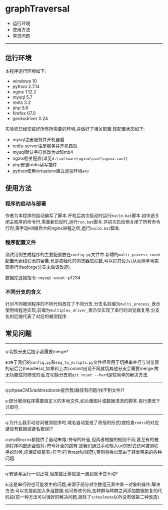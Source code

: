 # graphTraversal

* 运行环境
* 使用方法
* 常见问题

---

## 运行环境

本程序运行环境如下:
* windows 10
* python 2.7.14
* nginx 1.12.2
* mysql 5.7
* redis 3.2
* php 5.6
* firefox 67.0
* geckodriver 0.24

实验机已经安装好所有所需要的环境,并做好了相关配置.现配置状态如下:
* mysql注册服务并开机自启
* redis-server注册服务并开机自启
* mysql默认字符修改为utf8mb4
* nginx相关配置(详见`d:\software\nginx\conf\nginx.conf`)
* php安装redis读写插件
* python使用virtualenv建立虚拟环境`env`

## 使用方法

### 程序的启动与部署

作者为本程序的启动编写了脚本.开机后初次启动时运行`build.bat`脚本.如中途关闭主程序的命令行,需重新启动时,运行`run.bat`脚本.非初次启动但关闭了所有命令行时,需手动kill掉后台的nginx进程之后,运行`build.bat`脚本.

### 程序配置文件

测试用例生成程序的主要配置放在`config.py`文件中.新增的`multi_process_count`配置代表线程池的容量,也是初始化的浏览器进程数,可以将其设为`1`从而简单地实现串行(faqforge分支未做该改造).

数据库连接指令: mysql -uroot -p1234

### 不同分支的含义

针对不同被测程序的不同代码放在了不同分支.分支名前缀为`multi_process_`表示使用线程池实现,前缀为`multiplex_driver_`表示仅实现了串行的浏览器复用.分支名的后缀代表了对应的被测程序.

## 常见问题

---

q:切换分支后提示我需要merge?

a:由于我们的`config.py`和`seq_to_scripts.py`文件经常用于切换串并行与浏览器的前后台(headless),如果和上次commit出现不同就切其他分支会需要merge.故无功能性的修改的话,在切换分支前`git reset --hard`是较简单的解决方法.

---

q:phpaaCMS/addressbook提示我(路径有问题/找不到文件)?

a:部分被测程序需要自定义的本地文件,如头像图片或数据清洗的脚本.自行更改下计即可.

---

q:为什么我手动访问被测程序时,域名自动变成了奇怪的形式(或检查`redis`的对应键没有数据或键名错误)?

a:`php`和`nginx`都提供了自动末尾`/`符号的补全,但两者根据的规则不同,甚至有的被测程序内部还会做对`/`符号补全的跳转.故我们通过手动输入url的形式访问被测程序的时候,应保证结尾有`/`符号(符合restful规范),否则将会出现由于转发带来的各种问题.

---

q:安装与运行一切正常,但某些迁移就是一遇到就卡住不动?

a:这是串行时也可能发生的问题,来源于部分对空数组元素中某一对象的操作.解决方法:可以先提前加入多组数据,也可修改代码,在种群与种群之间添加数据恢复的代码段(前一种方法可以很好的解决问题,故除了`schoolmate`以外没有做第二种改造).

---

